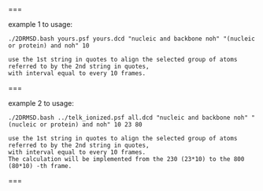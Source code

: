 ===

example 1 to usage:

	./2DRMSD.bash yours.psf yours.dcd "nucleic and backbone noh" "(nucleic or protein) and noh" 10

	use the 1st string in quotes to align the selected group of atoms referred to by the 2nd string in quotes, 
	with interval equal to every 10 frames.

===

example 2 to usage:

	./2DRMSD.bash ../telk_ionized.psf all.dcd "nucleic and backbone noh" "(nucleic or protein) and noh" 10 23 80

	use the 1st string in quotes to align the selected group of atoms referred to by the 2nd string in quotes, 
	with interval equal to every 10 frames. 
	The calculation will be implemented from the 230 (23*10) to the 800 (80*10) -th frame.

===